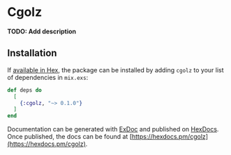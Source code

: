 # Cgolz

**TODO: Add description**

## Installation

If [available in Hex](https://hex.pm/docs/publish), the package can be installed
by adding `cgolz` to your list of dependencies in `mix.exs`:

```elixir
def deps do
  [
    {:cgolz, "~> 0.1.0"}
  ]
end
```

Documentation can be generated with [ExDoc](https://github.com/elixir-lang/ex_doc)
and published on [HexDocs](https://hexdocs.pm). Once published, the docs can
be found at [https://hexdocs.pm/cgolz](https://hexdocs.pm/cgolz).

